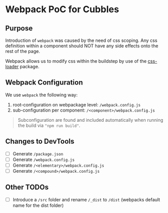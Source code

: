 # Webpack PoC for Cubbles

## Purpose
Introduction of `webpack` was caused by the need of css scoping. Any css definition within a component should NOT have any side effects onto the rest of the page. 

Webpack allows us to modify css within the buildstep by use of the [css-loader](https://github.com/webpack-contrib/css-loader#localidentname) package.

## Webpack Configuration
We use `webpack` the following way:

1. root-configuration on webpackage level: `/webpack.config.js`
1. sub-configuration per component: `/<component>/webpack.config.js`

> Subconfiguration are found and included automatically when running the build via `"npm run build"`.

## Changes to DevTools
- [ ] Generate `/package.json`
- [ ] Generate `/webpack.config.js`
- [ ] Generate `/<elementary>/webpack.config.js`
- [ ] Generate `/<compound>/webpack.config.js`

## Other TODOs
- [ ] Introduce a `/src` folder and rename `/_dist` to `/dist` (webpacks default name for the dist folder)
